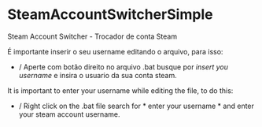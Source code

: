 # SteamAccountSwitcherSimple
Steam Account Switcher - Trocador de conta Steam

É importante inserir o seu username editando o arquivo, para isso:
* / Aperte com botão direito no arquivo .bat busque por *insert you username* e insira o usuario da sua conta steam.


It is important to enter your username while editing the file, to do this:
* / Right click on the .bat file search for * enter your username * and enter your steam account username.
